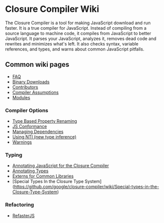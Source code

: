 # Closure Compiler Wiki

The Closure Compiler is a tool for making JavaScript download and run faster. It is a true compiler for JavaScript. Instead of compiling from a source language to machine code, it compiles from JavaScript to better JavaScript. It parses your JavaScript, analyzes it, removes dead code and rewrites and minimizes what's left. It also checks syntax, variable references, and types, and warns about common JavaScript pitfalls.

## Common wiki pages

* [FAQ](https://github.com/google/closure-compiler/wiki/FAQ)
* [Binary Downloads](https://github.com/google/closure-compiler/wiki/Binary-Downloads)
* [Contributors](https://github.com/google/closure-compiler/wiki/Contributors)
* [Compiler Assumptions](https://github.com/google/closure-compiler/wiki/Compiler-Assumptions)
* [Modules](https://github.com/google/closure-compiler/wiki/JS-Modules)

### Compiler Options

* [Type Based Property Renaming](https://github.com/google/closure-compiler/wiki/Type-Based-Property-Renaming)
* [JS Conformance](https://github.com/google/closure-compiler/wiki/JS-Conformance-Framework)
* [Managing Dependencies](https://github.com/google/closure-compiler/wiki/Managing-Dependencies)
* [Using NTI (new type inference)](https://github.com/google/closure-compiler/wiki/Using-NTI-(new-type-inference))
* [Warnings](https://github.com/google/closure-compiler/wiki/Warnings)

### Typing

* [Annotating JavaScript for the Closure Compiler](https://github.com/google/closure-compiler/wiki/Annotating-JavaScript-for-the-Closure-Compiler)
* [Annotating Types](https://github.com/google/closure-compiler/wiki/Annotating-Types)
* [Externs for Common Libraries](https://github.com/google/closure-compiler/wiki/Externs-For-Common-Libraries)
* [Special Types In the Closure Type System] (https://github.com/google/closure-compiler/wiki/Special-types-in-the-Closure-Type-System)

### Refactoring

* [RefasterJS](https://github.com/google/closure-compiler/wiki/RefasterJS)